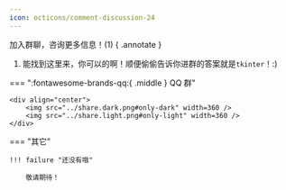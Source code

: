 ```yaml
---
icon: octicons/comment-discussion-24
---
```


加入群聊，咨询更多信息！(1)
{ .annotate }

1. 能找到这里来，你可以的啊！顺便偷偷告诉你进群的答案就是`tkinter`！:)

=== ":fontawesome-brands-qq:{ .middle } QQ 群"

    <div align="center">
        <img src="../share.dark.png#only-dark" width=360 />
        <img src="../share.light.png#only-light" width=360 />
    </div>

=== "其它"

    !!! failure "还没有哦"

        敬请期待！
